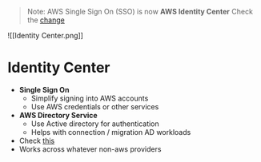 > Note: AWS Single Sign On (SSO) is now **AWS Identity Center**
> Check the [change](https://aws.amazon.com/about-aws/whats-new/2022/07/aws-single-sign-on-aws-sso-now-aws-iam-identity-center/)

![[Identity Center.png]]
# Identity Center
- **Single Sign On**
	- Simplify signing into AWS accounts
	- Use AWS credentials or other services
- **AWS Directory Service**
	- Use Active directory for authentication
	- Helps with connection / migration AD workloads
- Check [this](https://www.youtube.com/watch?v=4yJp5-jGGNk)
- Works across whatever non-aws providers
